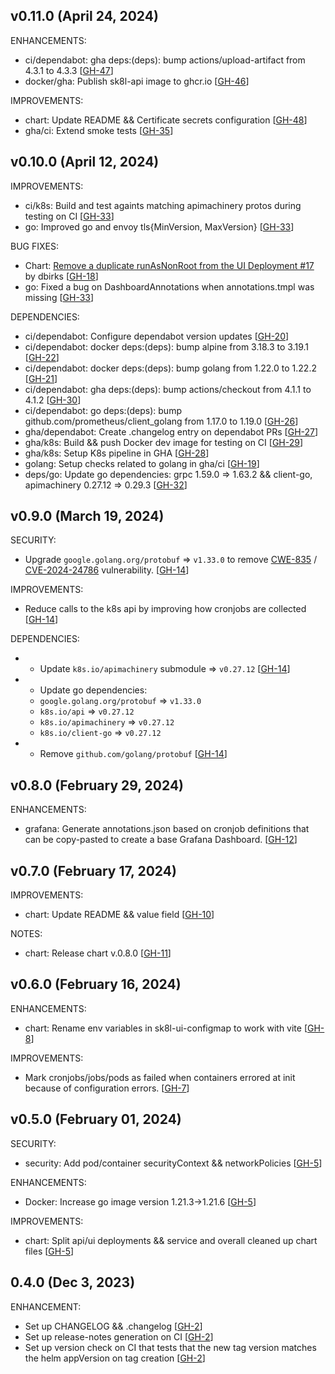 ## v0.11.0 (April 24, 2024)

ENHANCEMENTS:

* ci/dependabot: gha deps:(deps): bump actions/upload-artifact from 4.3.1 to 4.3.3 [[GH-47](https://github.com/danroux/sk8l-api/issues/47)]
* docker/gha: Publish sk8l-api image to ghcr.io [[GH-46](https://github.com/danroux/sk8l-api/issues/46)]

IMPROVEMENTS:

* chart: Update README && Certificate secrets configuration [[GH-48](https://github.com/danroux/sk8l-api/issues/48)]
* gha/ci: Extend smoke tests [[GH-35](https://github.com/danroux/sk8l-api/issues/35)]

## v0.10.0 (April 12, 2024)

IMPROVEMENTS:

* ci/k8s: Build and test againts matching apimachinery protos during testing on CI [[GH-33](https://github.com/danroux/sk8l-api/issues/33)]
* go: Improved go and envoy tls{MinVersion, MaxVersion} [[GH-33](https://github.com/danroux/sk8l-api/issues/33)]

BUG FIXES:

* Chart: [Remove a duplicate runAsNonRoot from the UI Deployment #17](https://github.com/danroux/sk8l-api/pull/17) by dbirks [[GH-18](https://github.com/danroux/sk8l-api/issues/18)]
* go: Fixed a bug on DashboardAnnotations when annotations.tmpl was missing [[GH-33](https://github.com/danroux/sk8l-api/issues/33)]

DEPENDENCIES:

* ci/dependabot: Configure dependabot version updates [[GH-20](https://github.com/danroux/sk8l-api/issues/20)]
* ci/dependabot: docker deps:(deps): bump alpine from 3.18.3 to 3.19.1 [[GH-22](https://github.com/danroux/sk8l-api/issues/22)]
* ci/dependabot: docker deps:(deps): bump golang from 1.22.0 to 1.22.2 [[GH-21](https://github.com/danroux/sk8l-api/issues/21)]
* ci/dependabot: gha deps:(deps): bump actions/checkout from 4.1.1 to 4.1.2 [[GH-30](https://github.com/danroux/sk8l-api/issues/30)]
* ci/dependabot: go deps:(deps): bump github.com/prometheus/client_golang from 1.17.0 to 1.19.0 [[GH-26](https://github.com/danroux/sk8l-api/issues/26)]
* gha/dependabot: Create .changelog entry on dependabot PRs [[GH-27](https://github.com/danroux/sk8l-api/issues/27)]
* gha/k8s: Build && push Docker dev image for testing on CI [[GH-29](https://github.com/danroux/sk8l-api/issues/29)]
* gha/k8s: Setup K8s pipeline in GHA [[GH-28](https://github.com/danroux/sk8l-api/issues/28)]
* golang: Setup checks related to golang in gha/ci [[GH-19](https://github.com/danroux/sk8l-api/issues/19)]
* deps/go: Update go dependencies: grpc 1.59.0 => 1.63.2 && client-go, apimachinery 0.27.12 => 0.29.3 [[GH-32](https://github.com/danroux/sk8l-api/issues/32)]

## v0.9.0 (March 19, 2024)

SECURITY:

* Upgrade `google.golang.org/protobuf` => `v1.33.0` to remove [CWE-835](https://cwe.mitre.org/data/definitions/835.html) / [CVE-2024-24786](https://cve.mitre.org/cgi-bin/cvename.cgi?name=CVE-2024-24786) vulnerability. [[GH-14](https://github.com/danroux/sk8l-api/issues/14)]

IMPROVEMENTS:

* Reduce calls to the k8s api by improving how cronjobs are collected [[GH-14](https://github.com/danroux/sk8l-api/issues/14)]

DEPENDENCIES:

* - Update `k8s.io/apimachinery` submodule => `v0.27.12` [[GH-14](https://github.com/danroux/sk8l-api/issues/14)]
* - Update go dependencies:
  - `google.golang.org/protobuf` => `v1.33.0`
  - `k8s.io/api` => `v0.27.12`
  - `k8s.io/apimachinery` => `v0.27.12`
  - `k8s.io/client-go` => `v0.27.12`
* - Remove `github.com/golang/protobuf` [[GH-14](https://github.com/danroux/sk8l-api/issues/14)]

## v0.8.0 (February 29, 2024)

ENHANCEMENTS:

* grafana: Generate annotations.json based on cronjob definitions that can be copy-pasted to create a base Grafana Dashboard. [[GH-12](https://github.com/danroux/sk8l-api/issues/12)]

## v0.7.0 (February 17, 2024)

IMPROVEMENTS:

* chart: Update README && value field [[GH-10](https://github.com/danroux/sk8l-api/issues/10)]

NOTES:

* chart: Release chart v.0.8.0 [[GH-11](https://github.com/danroux/sk8l-api/issues/11)]

## v0.6.0 (February 16, 2024)

ENHANCEMENTS:

* chart: Rename env variables in sk8l-ui-configmap to work with vite [[GH-8](https://github.com/danroux/sk8l-api/issues/8)]

IMPROVEMENTS:

* Mark cronjobs/jobs/pods as failed when containers errored at init because of configuration errors. [[GH-7](https://github.com/danroux/sk8l-api/issues/7)]

## v0.5.0 (February 01, 2024)

SECURITY:

* security: Add pod/container securityContext && networkPolicies [[GH-5](https://github.com/danroux/sk8l-api/issues/5)]

ENHANCEMENTS:

* Docker: Increase go image version 1.21.3->1.21.6 [[GH-5](https://github.com/danroux/sk8l-api/issues/5)]

IMPROVEMENTS:

* chart: Split api/ui deployments && service and overall cleaned up chart files [[GH-5](https://github.com/danroux/sk8l-api/issues/5)]

## 0.4.0 (Dec 3, 2023)

ENHANCEMENT:

* Set up CHANGELOG && .changelog [[GH-2](https://github.com/danroux/sk8l-api/issues/2)]
* Set up release-notes generation on CI [[GH-2](https://github.com/danroux/sk8l-api/issues/2)]
* Set up version check on CI that tests that the new tag version matches the helm appVersion on tag creation [[GH-2](https://github.com/danroux/sk8l-api/issues/2)]
